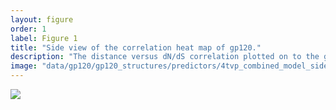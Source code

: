 ```yaml
---
layout: figure
order: 1
label: Figure 1
title: "Side view of the correlation heat map of gp120."
description: "The distance versus dN/dS correlation plotted on to the gp120 structure. Red colors represent highly negative correlations--sites closer to those sites are are evolving more rapidly. Blue colors represent highly positive correlations--sites farther from those sites are evolving more rapidly."
image: "data/gp120/gp120_structures/predictors/4tvp_combined_model_side.png"
---
```

<img src="{{ site.baseurl }}/data/gp120/gp120_structures/predictors/4tvp_combined_model_side.png">
